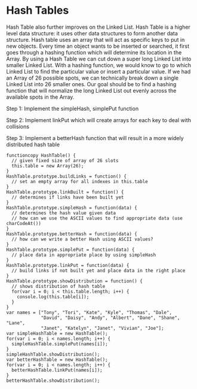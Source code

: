 # Hash Tables

Hash Table also further improves on the Linked List. Hash Table is a higher level data structure: it uses other data structures to form another data structure. Hash table uses an array that will act as specific keys to put in new objects. Every time an object wants to be inserted or searched, it first goes through a hashing function which will determine its location in the Array. By using a Hash Table we can cut down a super long Linked List into smaller Linked List. With a hashing function, we would know to go to which Linked List to find the particular value or insert a particular value. If we had an Array of 26 possible spots, we can technically break down a single Linked List into 26 smaller ones. Our goal should be to find a hashing function that will normalize the long Linked List out evenly across the available spots in the Array.

Step 1: Implement the simpleHash, simplePut function

Step 2: Implement linkPut which will create arrays for each key to deal with collisions

Step 3: Implement a betterHash function that will result in a more widely distributed hash table

```
functioncopy HashTable() {
  // given fixed size of array of 26 slots
  this.table = new Array(26);
}
HashTable.prototype.buildLinks = function() {
  // set an empty array for all indexes in this.table
}
HashTable.prototype.linkBuilt = function() {
  // determines if links have been built yet
}
HashTable.prototype.simpleHash = function(data) {
  // determines the hash value given data
  // how can we use the ASCII values to find appropriate data (use charCodeAt())
}
HashTable.prototype.betterHash = function(data) {
  // how can we write a better Hash using ASCII values?
}
HashTable.prototype.simplePut = function(data) {
  // place data in appropriate place by using simpleHash
}
HashTable.prototype.linkPut = function(data) {
  // build links if not built yet and place data in the right place
}
HashTable.prototype.showDistribution = function() {
  // shows distribution of hash table
  for(var i = 0; i < this.table.length; i++) {      
    console.log(this.table[i]);    
  }
}
var names = ["Tony", "Tori", "Kate", "Kyle", "Thomas", "Dale",
             "David", "Daisy", "Andy", "Albert", "Dane", "Shane", "Lane",
             "Janet", "Katelyn", "Janet", "Vivian", "Joe"];
var simpleHashTable = new HashTable();
for(var i = 0; i < names.length; i++) {
  simpleHashTable.simplePut(names[i]);
}
simpleHashTable.showDistribution();
var betterHashTable = new HashTable();
for(var i = 0; i < names.length; i++) {
  betterHashTable.linkPut(names[i]);
}
betterHashTable.showDistribution();
```
